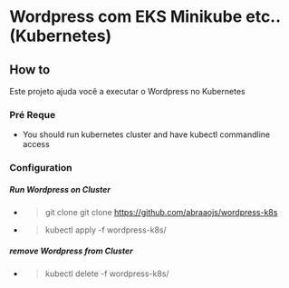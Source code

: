 # Wordpress com EKS Minikube etc.. (Kubernetes)
## How to

Este projeto ajuda você a executar o Wordpress no Kubernetes

### Pré Reque

 - You should run kubernetes cluster and have kubectl commandline access
### Configuration

##### Run Wordpress on Cluster
- > git clone git clone https://github.com/abraaojs/wordpress-k8s
- > kubectl apply -f wordpress-k8s/

##### remove Wordpress from Cluster
- > kubectl delete -f wordpress-k8s/
